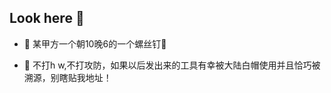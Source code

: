 ## Look here 👋

- 🔭 某甲方一个朝10晚6的一个螺丝钉🔩

- 💬 不打h w,不打攻防，如果以后发出来的工具有幸被大陆白帽使用并且恰巧被溯源，别瞎贴我地址！


<!--
**zidanfanshao/zidanfanshao** is a ✨ _special_ ✨ repository because its `README.md` (this file) appears on your GitHub profile.

Here are some ideas to get you started:

- 🔭 I’m currently working on ...
- 🌱 I’m currently learning ...
- 👯 I’m looking to collaborate on ...
- 🤔 I’m looking for help with ...
- 💬 Ask me about ...
- 📫 How to reach me: ...
- 😄 Pronouns: ...
- ⚡ Fun fact: ...
-->
